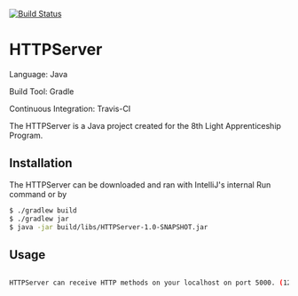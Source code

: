 [![Build Status](https://travis-ci.com/crkubiak/HTTPServer.svg?branch=master)](https://travis-ci.com/crkubiak/HTTPServer)

# HTTPServer
Language: Java

Build Tool: Gradle

Continuous Integration: Travis-CI

The HTTPServer is a Java project created for the 8th Light Apprenticeship Program.


## Installation
The HTTPServer can be downloaded and ran with IntelliJ's internal Run command or by


```bash
$ ./gradlew build
$ ./gradlew jar
$ java -jar build/libs/HTTPServer-1.0-SNAPSHOT.jar

```

## Usage

```bash

HTTPServer can receive HTTP methods on your localhost on port 5000. (127.0.0.1:5000)
```